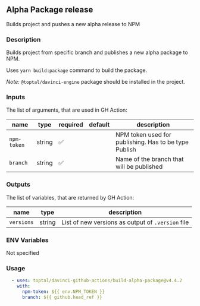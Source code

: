 ## Alpha Package release

Builds project and pushes a new alpha release to NPM

### Description

Builds project from specific branch and publishes a new alpha package to NPM.

Uses `yarn build:package` command to build the package.

*Note:* `@toptal/davinci-engine` package should be installed in the project.

### Inputs

The list of arguments, that are used in GH Action:

| name        | type   | required | default | description                                           |
| ----------- | ------ | -------- | ------- | ----------------------------------------------------- |
| `npm-token` | string | ✅        |         | NPM token used for publishing. Has to be type Publish |
| `branch`    | string | ✅        |         | Name of the branch that will be published             |

### Outputs

The list of variables, that are returned by GH Action:

| name       | type   | description                                       |
| ---------- | ------ | ------------------------------------------------- |
| `versions` | string | List of new versions as output of `.version` file |

### ENV Variables

Not specified

### Usage

```yaml
  - uses: toptal/davinci-github-actions/build-alpha-package@v4.4.2
    with:
      npm-token: ${{ env.NPM_TOKEN }}
      branch: ${{ github.head_ref }}
```
